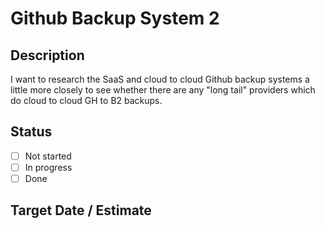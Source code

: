 #  Github Backup System 2

## Description

I want to research the SaaS and cloud to cloud Github backup systems a little more closely to see whether there are any "long tail" providers which do cloud to cloud GH to B2 backups.

## Status

- [ ] Not started
- [ ] In progress
- [ ] Done

## Target Date / Estimate